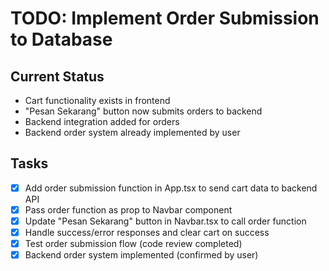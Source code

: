 # TODO: Implement Order Submission to Database

## Current Status
- Cart functionality exists in frontend
- "Pesan Sekarang" button now submits orders to backend
- Backend integration added for orders
- Backend order system already implemented by user

## Tasks
- [x] Add order submission function in App.tsx to send cart data to backend API
- [x] Pass order function as prop to Navbar component
- [x] Update "Pesan Sekarang" button in Navbar.tsx to call order function
- [x] Handle success/error responses and clear cart on success
- [x] Test order submission flow (code review completed)
- [x] Backend order system implemented (confirmed by user)
